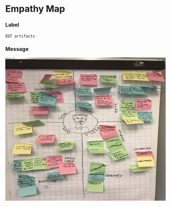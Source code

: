 

# Empathy Map

### Label



`EDT artifacts`


### Message


<img src="../../files/file_a1b0f90c2c59d4ed.jpg/" width="597" height="449">

